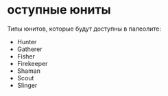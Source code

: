 # оступные юниты

Типы юнитов, которые будут доступны в палеолите:

- Hunter
- Gatherer
- Fisher
- Firekeeper
- Shaman
- Scout
- Slinger